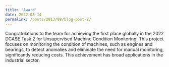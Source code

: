 ```yaml
---
title: 'Award'
date: 2022-08-14
permalink: /posts/2013/08/blog-post-2/
---
```


Congratulations to the team for achieving the first place globally in the 2022 DCASE Task 2 for Unsupervised Machine Condition Monitoring. This project focuses on monitoring the condition of machines, such as engines and bearings, to detect anomalies and eliminate the need for manual monitoring, significantly reducing costs. This achievement has broad applications in the industrial sector.
